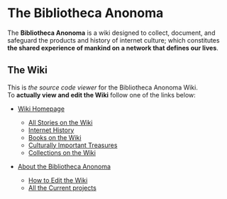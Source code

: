 # The Bibliotheca Anonoma
 
The **Bibliotheca Anonoma** is a wiki designed to collect,
document, and safeguard the products and history of internet culture;
which constitutes
**the shared experience of mankind on a network that defines our lives**. 

## The Wiki

This is *the source code viewer* for the Bibliotheca Anonoma Wiki.  
To **actually view and edit the Wiki** follow one of the links below:

* [Wiki Homepage](https://github.com/bibanon/bibanon/wiki)
  * [All Stories on the Wiki](https://github.com/bibanon/bibanon/wiki/Stories)
  * [Internet History](https://github.com/bibanon/bibanon/wiki/History)
  * [Books on the Wiki](https://github.com/bibanon/bibanon/wiki/Books)
  * [Culturally Important Treasures](https://github.com/bibanon/bibanon/wiki/Culturally-Important-Treasures)
  * [Collections on the Wiki](https://github.com/bibanon/bibanon/wiki/Collections)
  
* [About the Bibliotheca Anonoma](https://github.com/bibanon/bibanon/wiki/Bibliotheca-Anonoma)  
  * [How to Edit the Wiki](https://github.com/bibanon/bibanon/wiki/Editing)
  * [All the Current projects](https://github.com/bibanon/bibanon/wiki/Current-projects)


